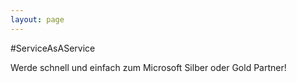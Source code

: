 ```yaml
---
layout: page
---
```


#ServiceAsAService

Werde schnell und einfach zum Microsoft Silber oder Gold Partner!